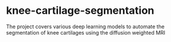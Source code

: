 # knee-cartilage-segmentation
The project covers various deep learning models to automate the segmentation of knee cartilages using the diffusion weighted MRI
